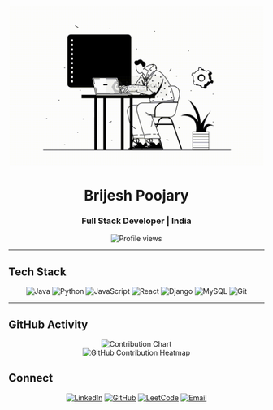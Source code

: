 <div align="center">
  <img src="ASSETS/developer.gif" alt="Developer" width="500"/>
</div>

<h1 align="center">Brijesh Poojary</h1>
<h3 align="center">Full Stack Developer | India</h3>

<p align="center">
  <img src="https://komarev.com/ghpvc/?username=BrijeshDevOp&label=Profile%20views&color=000000&style=flat" alt="Profile views" />
</p>

---

## Tech Stack

<div align="center">

![Java](https://img.shields.io/badge/-Java-000000?style=flat&logo=openjdk&logoColor=white)
![Python](https://img.shields.io/badge/-Python-000000?style=flat&logo=python&logoColor=white)
![JavaScript](https://img.shields.io/badge/-JavaScript-000000?style=flat&logo=javascript&logoColor=white)
![React](https://img.shields.io/badge/-React-000000?style=flat&logo=react&logoColor=white)
![Django](https://img.shields.io/badge/-Django-000000?style=flat&logo=django&logoColor=white)
![MySQL](https://img.shields.io/badge/-MySQL-000000?style=flat&logo=mysql&logoColor=white)
![Git](https://img.shields.io/badge/-Git-000000?style=flat&logo=git&logoColor=white)

</div>

---

## GitHub Activity

<div align="center">
  <img src="https://github-readme-activity-graph.vercel.app/graph?username=BrijeshDevOp&theme=github-compact&hide_border=true&bg_color=000000&color=ffffff&line=ffffff&point=ffffff&area=true&area_color=ffffff" alt="Contribution Chart"/>
</div>

<div align="center">
  <img src="https://github-readme-streak-stats.herokuapp.com/?user=BrijeshDevOp&theme=default&hide_border=true" alt="GitHub Contribution Heatmap"/>
</div>


## Connect

<div align="center">

[![LinkedIn](https://img.shields.io/badge/-LinkedIn-000000?style=flat&logo=linkedin&logoColor=white)](https://www.linkedin.com/in/brijesh-poojary-bb37512b3)
[![GitHub](https://img.shields.io/badge/-GitHub-000000?style=flat&logo=github&logoColor=white)](https://github.com/BrijeshDevOp)
[![LeetCode](https://img.shields.io/badge/-LeetCode-000000?style=flat&logo=leetcode&logoColor=white)](https://leetcode.com/u/brijeshpoojary9663/)
[![Email](https://img.shields.io/badge/-Email-000000?style=flat&logo=gmail&logoColor=white)](mailto:brijeshpoojary@gmail.com)

</div>
